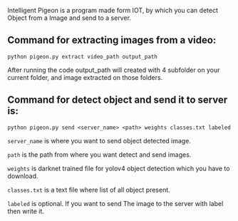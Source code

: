 Intelligent Pigeon is a program made form IOT, by which you can detect Object from a Image and send to a server.

## Command for extracting images from a video:

```
python pigeon.py extract video_path output_path
```
After running the code output_path will created with 4 subfolder on your current folder, and image extracted on those folders.

## Command for detect object and send it to server is: 

```
python pigeon.py send <server_name> <path> weights classes.txt labeled
```

`server_name` is where you want to send object detected image.

`path` is the path from where you want detect and send images.

`weights` is darknet trained file for yolov4 object detection which you have to download.

`classes.txt` is a text file where list of all object present.

`labeled` is optional. If you want to send The image to the server with label then write it.